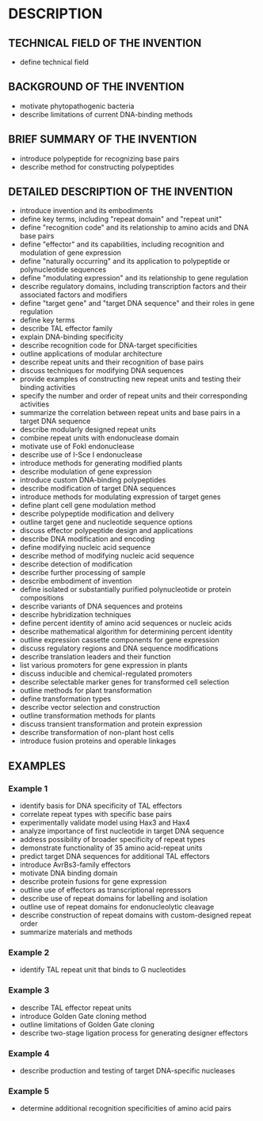 # DESCRIPTION

## TECHNICAL FIELD OF THE INVENTION

- define technical field

## BACKGROUND OF THE INVENTION

- motivate phytopathogenic bacteria
- describe limitations of current DNA-binding methods

## BRIEF SUMMARY OF THE INVENTION

- introduce polypeptide for recognizing base pairs
- describe method for constructing polypeptides

## DETAILED DESCRIPTION OF THE INVENTION

- introduce invention and its embodiments
- define key terms, including "repeat domain" and "repeat unit"
- define "recognition code" and its relationship to amino acids and DNA base pairs
- define "effector" and its capabilities, including recognition and modulation of gene expression
- define "naturally occurring" and its application to polypeptide or polynucleotide sequences
- define "modulating expression" and its relationship to gene regulation
- describe regulatory domains, including transcription factors and their associated factors and modifiers
- define "target gene" and "target DNA sequence" and their roles in gene regulation
- define key terms
- describe TAL effector family
- explain DNA-binding specificity
- describe recognition code for DNA-target specificities
- outline applications of modular architecture
- describe repeat units and their recognition of base pairs
- discuss techniques for modifying DNA sequences
- provide examples of constructing new repeat units and testing their binding activities
- specify the number and order of repeat units and their corresponding activities
- summarize the correlation between repeat units and base pairs in a target DNA sequence
- describe modularly designed repeat units
- combine repeat units with endonuclease domain
- motivate use of FokI endonuclease
- describe use of I-Sce I endonuclease
- introduce methods for generating modified plants
- describe modulation of gene expression
- introduce custom DNA-binding polypeptides
- describe modification of target DNA sequences
- introduce methods for modulating expression of target genes
- define plant cell gene modulation method
- describe polypeptide modification and delivery
- outline target gene and nucleotide sequence options
- discuss effector polypeptide design and applications
- describe DNA modification and encoding
- define modifying nucleic acid sequence
- describe method of modifying nucleic acid sequence
- describe detection of modification
- describe further processing of sample
- describe embodiment of invention
- define isolated or substantially purified polynucleotide or protein compositions
- describe variants of DNA sequences and proteins
- describe hybridization techniques
- define percent identity of amino acid sequences or nucleic acids
- describe mathematical algorithm for determining percent identity
- outline expression cassette components for gene expression
- discuss regulatory regions and DNA sequence modifications
- describe translation leaders and their function
- list various promoters for gene expression in plants
- discuss inducible and chemical-regulated promoters
- describe selectable marker genes for transformed cell selection
- outline methods for plant transformation
- define transformation types
- describe vector selection and construction
- outline transformation methods for plants
- discuss transient transformation and protein expression
- describe transformation of non-plant host cells
- introduce fusion proteins and operable linkages

## EXAMPLES

### Example 1

- identify basis for DNA specificity of TAL effectors
- correlate repeat types with specific base pairs
- experimentally validate model using Hax3 and Hax4
- analyze importance of first nucleotide in target DNA sequence
- address possibility of broader specificity of repeat types
- demonstrate functionality of 35 amino acid-repeat units
- predict target DNA sequences for additional TAL effectors
- introduce AvrBs3-family effectors
- motivate DNA binding domain
- describe protein fusions for gene expression
- outline use of effectors as transcriptional repressors
- describe use of repeat domains for labelling and isolation
- outline use of repeat domains for endonucleolytic cleavage
- describe construction of repeat domains with custom-designed repeat order
- summarize materials and methods

### Example 2

- identify TAL repeat unit that binds to G nucleotides

### Example 3

- describe TAL effector repeat units
- introduce Golden Gate cloning method
- outline limitations of Golden Gate cloning
- describe two-stage ligation process for generating designer effectors

### Example 4

- describe production and testing of target DNA-specific nucleases

### Example 5

- determine additional recognition specificities of amino acid pairs

